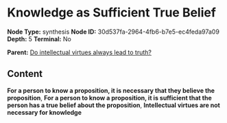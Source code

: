 # Knowledge as Sufficient True Belief

**Node Type:** synthesis
**Node ID:** 30d537fa-2964-4fb6-b7e5-ec4feda97a09
**Depth:** 5
**Terminal:** No

**Parent:** [Do intellectual virtues always lead to truth?](do-intellectual-virtues-always-lead-to-truth-antithesis-e89f272b-6bd8-4848-bbb0-08f9fc1a3133.md)

## Content

**For a person to know a proposition, it is necessary that they believe the proposition**, **For a person to know a proposition, it is sufficient that the person has a true belief about the proposition**, **Intellectual virtues are not necessary for knowledge**
